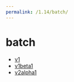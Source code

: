 ```yaml
---
permalink: /1.14/batch/
---
```


# batch



* [v1](v1/index.md)
* [v1beta1](v1beta1/index.md)
* [v2alpha1](v2alpha1/index.md)